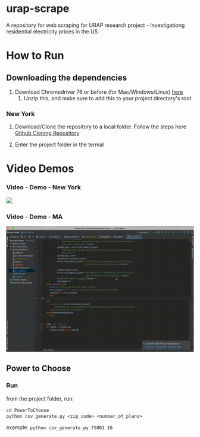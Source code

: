 # urap-scrape
A repository for web scraping for URAP research project - Investigationg residential electricity prices in the US

# How to Run 

## Downloading the dependencies 

1. Download Chromedriver 76 or before (for Mac/Windows/Linux) [here](https://chromedriver.storage.googleapis.com/index.html?path=76.0.3809.126/)
    1. Unzip this, and make sure to add this to your project directory's root

### New York 

1. Download/Clone the repository to a local folder. Follow the steps here [Github Cloning Repository](https://help.github.com/en/github/creating-cloning-and-archiving-repositories/cloning-a-repository)

2. Enter the project folder in the termal 

# Video Demos
### Video - Demo - New York

![](demo_videos/urap_scrape_demo.gif)

### Video - Demo - MA

![](demo_videos/ma.gif)

## Power to Choose  

### Run

from the project folder, run:
```
cd PowerToChoose
python csv_generate.py <zip_code> <number_of_plans>
```

example:
`python csv_generate.py 75001 10`
